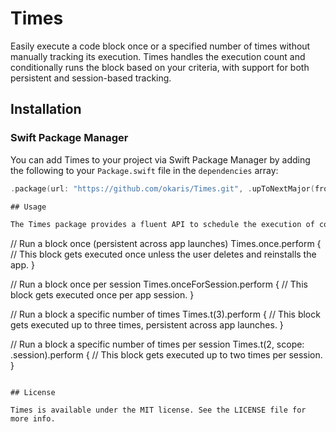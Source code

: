 # Times

Easily execute a code block once or a specified number of times without manually tracking its execution. Times handles the execution count and conditionally runs the block based on your criteria, with support for both persistent and session-based tracking.

## Installation

### Swift Package Manager

You can add Times to your project via Swift Package Manager by adding the following to your `Package.swift` file in the `dependencies` array:

```swift
.package(url: "https://github.com/okaris/Times.git", .upToNextMajor(from: "2.0.0"))

## Usage

The Times package provides a fluent API to schedule the execution of code blocks based on the number of times they have been run. Here are some examples:


```
// Run a block once (persistent across app launches)
Times.once.perform {
  // This block gets executed once unless the user deletes and reinstalls the app.
}

// Run a block once per session
Times.onceForSession.perform {
  // This block gets executed once per app session.
}

// Run a block a specific number of times
Times.t(3).perform {
  // This block gets executed up to three times, persistent across app launches.
}

// Run a block a specific number of times per session
Times.t(2, scope: .session).perform {
  // This block gets executed up to two times per session.
}


```

## License

Times is available under the MIT license. See the LICENSE file for more info.

